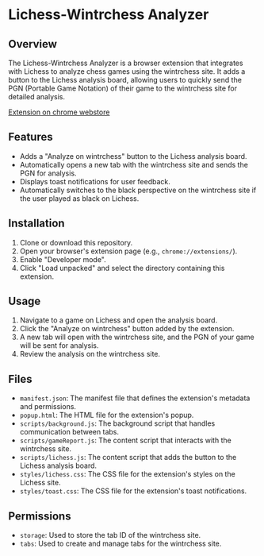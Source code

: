 # Lichess-Wintrchess Analyzer

## Overview

The Lichess-Wintrchess Analyzer is a browser extension that integrates with Lichess to analyze chess games using the wintrchess site. It adds a button to the Lichess analysis board, allowing users to quickly send the PGN (Portable Game Notation) of their game to the wintrchess site for detailed analysis.

[Extension on chrome webstore](https://chromewebstore.google.com/detail/mpefnplikmkihkmdfphonihcmbdkignm?utm_source=item-share-cb)
## Features

- Adds a "Analyze on wintrchess" button to the Lichess analysis board.
- Automatically opens a new tab with the wintrchess site and sends the PGN for analysis.
- Displays toast notifications for user feedback.
- Automatically switches to the black perspective on the wintrchess site if the user played as black on Lichess.

## Installation

1. Clone or download this repository.
2. Open your browser's extension page (e.g., `chrome://extensions/`).
3. Enable "Developer mode".
4. Click "Load unpacked" and select the directory containing this extension.

## Usage

1. Navigate to a game on Lichess and open the analysis board.
2. Click the "Analyze on wintrchess" button added by the extension.
3. A new tab will open with the wintrchess site, and the PGN of your game will be sent for analysis.
4. Review the analysis on the wintrchess site.

## Files

- `manifest.json`: The manifest file that defines the extension's metadata and permissions.
- `popup.html`: The HTML file for the extension's popup.
- `scripts/background.js`: The background script that handles communication between tabs.
- `scripts/gameReport.js`: The content script that interacts with the wintrchess site.
- `scripts/lichess.js`: The content script that adds the button to the Lichess analysis board.
- `styles/lichess.css`: The CSS file for the extension's styles on the Lichess site.
- `styles/toast.css`: The CSS file for the extension's toast notifications.

## Permissions

- `storage`: Used to store the tab ID of the wintrchess site.
- `tabs`: Used to create and manage tabs for the wintrchess site.